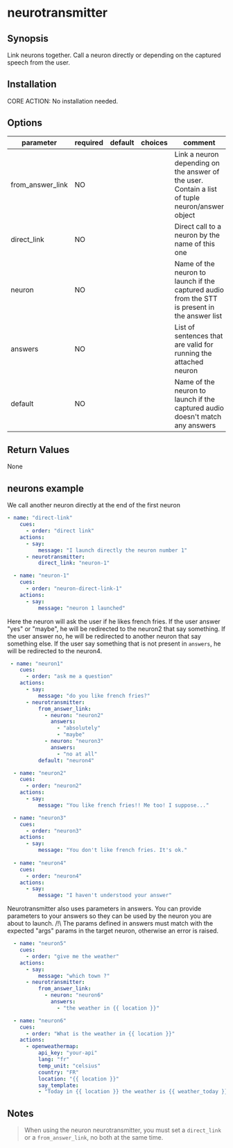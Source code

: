 # neurotransmitter

## Synopsis

Link neurons together. Call a neuron directly or depending on the captured speech from the user.

## Installation

CORE ACTION: No installation needed.  

## Options

| parameter        | required | default | choices | comment                                  |
| ---------------- | -------- | ------- | ------- | ---------------------------------------- |
| from_answer_link | NO       |         |         | Link a neuron depending on the answer of the user. Contain a list of tuple neuron/answer object |
| direct_link      | NO       |         |         | Direct call to a neuron by the name of this one |
| neuron           | NO       |         |         | Name of the neuron to launch if the captured audio from the STT is present in the answer list |
| answers          | NO       |         |         | List of sentences that are valid for running the attached neuron |
| default          | NO       |         |         | Name of the neuron to launch if the captured audio doesn't match any answers |

## Return Values

None

## neurons example

We call another neuron directly at the end of the first neuron
```yml
- name: "direct-link"
    cues:
      - order: "direct link"
    actions:
      - say:
          message: "I launch directly the neuron number 1"
      - neurotransmitter:
          direct_link: "neuron-1"

  - name: "neuron-1"
    cues:
      - order: "neuron-direct-link-1"
    actions:
      - say:
          message: "neuron 1 launched"
```


Here the neuron will ask the user if he likes french fries. If the user answer "yes" or "maybe", he will be redirected to the neuron2 that say something.
If the user answer no, he will be redirected to another neuron that say something else.
If the user say something that is not present in `answers`, he will be redirected to the neuron4.

```yml
 - name: "neuron1"
    cues:
      - order: "ask me a question"
    actions:
      - say:
          message: "do you like french fries?"
      - neurotransmitter:
          from_answer_link:
            - neuron: "neuron2"
              answers:
                - "absolutely"
                - "maybe"
            - neuron: "neuron3"
              answers:
                - "no at all"
          default: "neuron4"

  - name: "neuron2"
    cues:
      - order: "neuron2"
    actions:
      - say:
          message: "You like french fries!! Me too! I suppose..."

  - name: "neuron3"
    cues:
      - order: "neuron3"
    actions:
      - say:
          message: "You don't like french fries. It's ok."
      
  - name: "neuron4"
    cues:
      - order: "neuron4"
    actions:
      - say:
          message: "I haven't understood your answer"
```


Neurotransmitter also uses parameters in answers. You can provide parameters to your answers so they can be used by the neuron you are about to launch.
/!\ The params defined in answers must match with the expected "args" params in the target neuron, otherwise an error is raised.

```yml
  - name: "neuron5"
    cues:
      - order: "give me the weather"
    actions:
      - say:
          message: "which town ?"
      - neurotransmitter:
          from_answer_link:
            - neuron: "neuron6"
              answers:
                - "the weather in {{ location }}"

  - name: "neuron6"
    cues:
      - order: "What is the weather in {{ location }}"
    actions:
      - openweathermap:
          api_key: "your-api"
          lang: "fr"
          temp_unit: "celsius"
          country: "FR"
          location: "{{ location }}"
          say_template:
          - "Today in {{ location }} the weather is {{ weather_today }} with {{ temp_today_temp }} celsius"
```

## Notes
> When using the neuron neurotransmitter, you must set a `direct_link` or a `from_answer_link`, no both at the same time.

